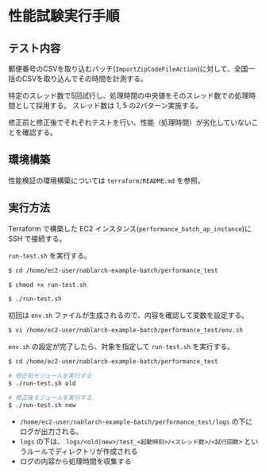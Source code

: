 # 性能試験実行手順

## テスト内容
郵便番号のCSVを取り込むバッチ(`ImportZipCodeFileAction`)に対して、全国一括のCSVを取り込んでその時間を計測する。

特定のスレッド数で5回試行し、処理時間の中央値をそのスレッド数での処理時間として採用する。
スレッド数は 1, 5 の2パターン実施する。

修正前と修正後でそれぞれテストを行い、性能（処理時間）が劣化していないことを確認する。

## 環境構築

性能検証の環境構築については `terraform/README.md` を参照。

## 実行方法

Terraform で構築した EC2 インスタンス(`performance_batch_ap_instance`)に SSH で接続する。

`run-test.sh` を実行する。

```bash
$ cd /home/ec2-user/nablarch-example-batch/performance_test

$ chmod +x run-test.sh

$ ./run-test.sh
```

初回は `env.sh` ファイルが生成されるので、内容を確認して変数を設定する。

```bash
$ vi /home/ec2-user/nablarch-example-batch/performance_test/env.sh
```

`env.sh` の設定が完了したら、対象を指定して `run-test.sh` を実行する。

```bash
$ cd /home/ec2-user/nablarch-example-batch/performance_test

# 修正前モジュールを実行する
$ ./run-test.sh old

# 修正後モジュールを実行する
$ ./run-test.sh new
```

- `/home/ec2-user/nablarch-example-batch/performance_test/logs` の下にログが出力される。
- `logs` の下は、 `logs/<old|new>/test_<起動時刻>/<スレッド数>/<試行回数>` というルールでディレクトリが作成される
- ログの内容から処理時間を収集する